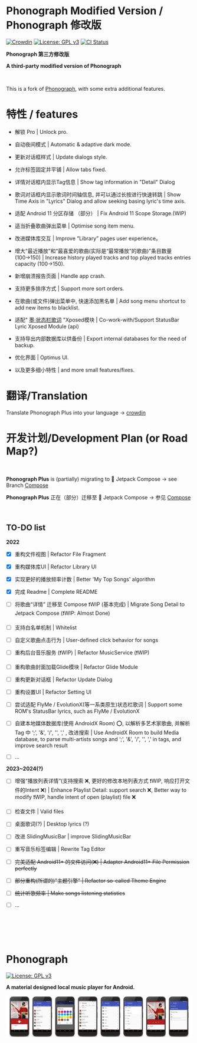 # Phonograph Modified Version / Phonograph 修改版


[![Crowdin](https://badges.crowdin.net/phonograph-plus/localized.svg)](https://crowdin.com/project/phonograph-plus)
[![License: GPL v3](https://img.shields.io/badge/License-GPL%20v3-blue.svg)](https://github.com/chr56/Phonograph_Plus/blob/release/LICENSE.txt)
[<img src="https://github.com/chr56/Phonograph/workflows/ci/badge.svg" alt="CI Status">](https://github.com/chr56/Phonograph_Plus/actions/workflows/ci.yml)

**Phonograph 第三方修改版**

**A third-party modified version of Phonograph**

<br/>

This is a fork of [Phonograph](https://github.com/kabouzeid/Phonograph), with some extra additional features.

# **特性** / **features**

* 解锁 Pro | Unlock pro.

* 自动夜间模式 | Automatic & adaptive dark mode.

* 更新对话框样式 | Update dialogs style.

* 允许标签固定并平铺 | Allow tabs fixed.

* 详情对话框内显示Tag信息 | Show tag information in "Detail" Dialog

* 歌词对话框内显示歌词时间轴信息, 并可以通过长按进行快速转跳 | Show Time Axis in "Lyrics" Dialog and allow seeking basing
  lyric's time axis.

* 适配 Android 11 分区存储 （部分） | Fix Android 11 Scope Storage.(WIP)

* 适当折叠歌曲弹出菜单 | Optimise song item menu.

* 改进媒体库交互 | Improve “Library” pages user experience。

* 增大“最近播放”和“最喜爱的歌曲(实际是“最常播放”的歌曲)”条目数量(100→150) | Increase history played tracks and top played
  tracks entries capacity (100->150).

* 新增崩溃报告页面 | Handle app crash.

* 支持更多排序方式 | Support more sort orders.

* 在歌曲(或文件)弹出菜单中, 快速添加黑名单 | Add song menu shortcut to add new items to blacklist.

* 适配" [墨·状态栏歌词](https://github.com/577fkj/StatusBarLyric) "Xposed模块 | Co-work-with/Support
  StatusBar Lyric Xposed Module (api)
  
* 支持导出内部数据库以供备份 | Export internal databases for the need of backup.

* 优化界面 | Optimus UI.

* 以及更多细小特性 | and more small features/fixes.

# **翻译**/**Translation**

Translate Phonograph Plus into your language -> [crowdin](https://crowdin.com/project/phonograph-plus)


# **开发计划**/**Development Plan (or Road Map?)**
<br/>

**Phonograph Plus** is (partially) migrating to 🚀 Jetpack Compose -> see Branch [Compose](https://github.com/chr56/Phonograph_Plus/tree/Compose)

**Phonograph Plus** 正在（部分）迁移至 🚀 Jetpack Compose -> 参见 [Compose](https://github.com/chr56/Phonograph_Plus/tree/Compose)

<br/>

## **TO-DO list**

**2022**

- [x] 重构文件视图 | Refactor File Fragment

- [x] 重构媒体库UI | Refactor Library UI 

- [x] 实现更好的播放频率计数 | Better 'My Top Songs' algorithm

- [x] 完成 Readme | Complete README

- [ ] 将歌曲“详情” 迁移至 Compose ❗WIP (基本完成) | Migrate Song Detail to Jetpack Compose (❗WIP: Almost Done)

- [ ] 支持白名单机制 | Whitelist

- [ ] 自定义歌曲点击行为 | User-defined click behavior for songs

- [ ] 重构后台音乐服务 (❗WIP) | Refactor MusicService (❗WIP)
  
- [ ] 重构歌曲封面加载Glide模块 | Refactor Glide Module

- [ ] 重构更新对话框 | Refactor Update Dialog

- [ ] 重构设置UI | Refactor Setting UI
  
- [ ] 尝试适配 FlyMe / EvolutionX(等一系类原生)状态栏歌词 | Support some ROM's StatusBar lyrics, such as FlyMe / EvolutionX

- [ ] 自建本地媒体数据库(使用 AndroidX Room) ⭕, 以解析多艺术家歌曲, 并解析 Tag 中 ‘;’, '&', '/', '\', ',' , 改进搜索 | Use AndroidX Room to build Media database, to parse multi-artists songs and ‘;’, '&', '/', '\', ',' in tags,  and improve search result

- [ ]  ...

**2023~2024(?)**

- [ ] 增强“播放列表详情”(支持搜索 ❌, 更好的修改本地列表方式 ❗WIP, 响应打开文件的Intent ❌) | Enhance Playlist Detail: support search ❌, Better way to modify ❗WIP, handle intent of open (playlist) file ❌

- [ ] 检查文件 | Valid files

- [ ] 桌面歌词(?) | Desktop lyrics (?) 

- [ ] 改进 SlidingMusicBar | improve SlidingMusicBar

- [ ] 重写音乐标签编辑 | Rewrite Tag Editor

- [ ] <del>完美适配 Android11+ 的文件访问(❌) | Adapter Android11+ File Permission perfectly</del>

- [ ] <del>部分重构(所谓的)"主题引擎" | Refactor so-called Theme Engine</del>

- [ ] <del>统计听歌频率 | Make songs listening statistics</del>

- [ ] ...

<br/>
<br/>
<br/>
<br/>

# Phonograph

[![License: GPL v3](https://img.shields.io/badge/License-GPL%20v3-blue.svg)](https://github.com/chr56/Phonograph_Plus/blob/release/LICENSE.txt)

**A material designed local music player for Android.**

![Screenshots](./art/art.jpg?raw=true)

